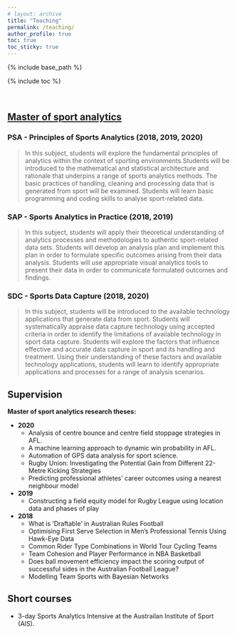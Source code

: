 ```yaml
---
# layout: archive
title: "Teaching"
permalink: /teaching/
author_profile: true
toc: true
toc_sticky: true
---
```

{% include base_path %}

{% include toc %}

<br>

## [Master of sport analytics](https://www.latrobe.edu.au/handbook/current/postgraduate/she/health-sciences/coursework/hmsa.htm)

### PSA - Principles of Sports Analytics (2018, 2019, 2020)

> In this subject, students will explore the fundamental principles of analytics within the context of sporting environments.Students will be introduced to the mathematical and statistical architecture and rationale that underpins a range of sports analytics methods.  The basic practices of handling, cleaning and processing data that is generated from sport will be examined.  Students will learn basic programming and coding skills to analyse sport-related data.

### SAP - Sports Analytics in Practice (2018, 2019)

> In this subject, students will apply their theoretical understanding of analytics processes and methodologies to authentic sport-related data sets.  Students will develop an analysis plan and implement this plan in order to formulate specific outcomes arising from their data analysis.  Students will use appropriate visual analytics tools to present their data in order to communicate formulated outcomes and findings.

### SDC - Sports Data Capture (2018, 2020)

> In this subject, students will be introduced to the available technology applications that generate data from sport.  Students will systematically appraise data capture technology using accepted criteria in order to identify the limitations of available technology in sport data capture.  Students will explore the factors that influence effective and accurate data capture in sport and its handling and treatment. Using their understanding of these factors and available technology applications, students will learn to identify appropriate applications and processes for a range of analysis scenarios.

## Supervision

**Master of sport analytics research theses:**
* **2020**
  * Analysis of centre bounce and centre field stoppage strategies in AFL.
  * A machine learning approach to dynamic win probability in AFL.
  * Automation of GPS data analysis for sport science.
  * Rugby Union: Investigating the Potential Gain from Different 22-Metre Kicking Strategies
  * Predicting professional athletes’ career outcomes using a nearest neighbour model
* **2019**
  * Constructing a field equity model for Rugby League using location data and phases of play
* **2018**
  * What is ‘Draftable’ in Australian Rules Football
  * Optimising First Serve Selection in Men’s Professional Tennis Using Hawk-Eye Data
  * Common Rider Type Combinations in World Tour Cycling Teams
  * Team Cohesion and Player Performance in NBA Basketball
  * Does ball movement efficiency impact the scoring output of successful sides in the Australian Football League?
  * Modelling Team Sports with Bayesian Networks

## Short courses

* 3-day Sports Analytics Intensive at the Austrailan Institute of Sport (AIS).